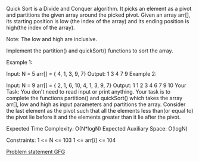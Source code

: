 Quick Sort is a Divide and Conquer algorithm. It picks an element as a pivot and partitions the given array around the picked pivot.
Given an array arr[], its starting position is low (the index of the array) and its ending position is high(the index of the array).

Note: The low and high are inclusive.

Implement the partition() and quickSort() functions to sort the array.

Example 1:

Input: 
N = 5 
arr[] = { 4, 1, 3, 9, 7}
Output:
1 3 4 7 9
Example 2:

Input: 
N = 9
arr[] = { 2, 1, 6, 10, 4, 1, 3, 9, 7}
Output:
1 1 2 3 4 6 7 9 10
Your Task: 
You don't need to read input or print anything. Your task is to complete the functions partition()  and quickSort() which takes the array arr[], low and high as input parameters and partitions the array. Consider the last element as the pivot such that all the elements less than(or equal to) the pivot lie before it and the elements greater than it lie after the pivot.

Expected Time Complexity: O(N*logN)
Expected Auxiliary Space: O(logN)

Constraints:
1 <= N <= 103
1 <= arr[i] <= 104


[Problem statement GFG](https://practice.geeksforgeeks.org/problems/quick-sort/1)
